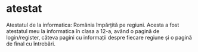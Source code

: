 # atestat
Atestatul de la informatica: România împărțită pe regiuni.
Acesta a fost atestatul meu la informatica în clasa a 12-a, avănd o pagină de login/register, câteva pagini cu informații despre fiecare regiune și o pagină de final cu întrebări.
